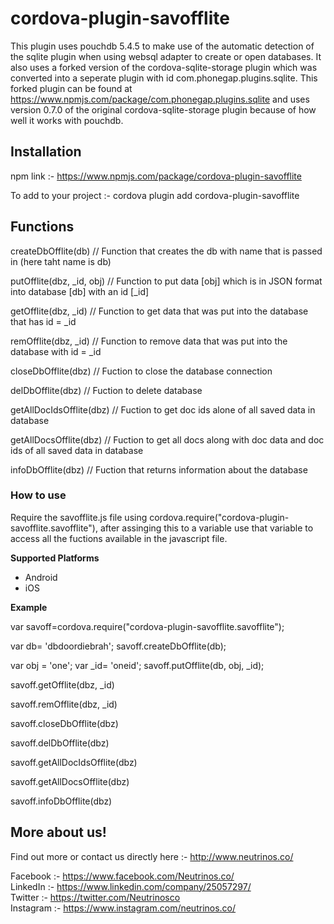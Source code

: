 # cordova-plugin-savofflite

This plugin uses pouchdb 5.4.5 to make use of the automatic detection of the sqlite plugin when using websql adapter to create or open databases. It also uses a forked version of the cordova-sqlite-storage plugin which was converted into a seperate plugin with id com.phonegap.plugins.sqlite. This forked plugin can be found at https://www.npmjs.com/package/com.phonegap.plugins.sqlite and uses version 0.7.0 of the original cordova-sqlite-storage plugin because of how well it works with pouchdb.


## Installation

npm link :- https://www.npmjs.com/package/cordova-plugin-savofflite

To add to your project :- cordova plugin add cordova-plugin-savofflite


## Functions

createDbOfflite(db)  // Function that creates the db with name that is passed in (here taht name is db)

putOfflite(dbz, _id, obj)  // Function to put data [obj] which is in JSON format into database [db] with an id [_id]

getOfflite(dbz, _id)  // Function to get data that was put into the database that has id = _id 

remOfflite(dbz, _id)  // Function to remove data that was put into the database with id = _id 

closeDbOfflite(dbz) // Fuction to close the database connection

delDbOfflite(dbz) // Fuction to delete database

getAllDocIdsOfflite(dbz) // Fuction to get doc ids alone of all saved data in database

getAllDocsOfflite(dbz) // Fuction to get all docs along with doc data and doc ids of all saved data in database

infoDbOfflite(dbz) // Fuction that returns information about the database
    

### How to use

Require the savofflite.js file using cordova.require("cordova-plugin-savofflite.savofflite"), after assinging this to a variable use that variable to access all the fuctions available in the javascript file.

__Supported Platforms__

- Android
- iOS

**Example**  

var savoff=cordova.require("cordova-plugin-savofflite.savofflite");
                    
var db= 'dbdoordiebrah';
savoff.createDbOfflite(db);
                    
var obj = 'one';
var _id= 'oneid';
savoff.putOfflite(db, obj, _id);

savoff.getOfflite(dbz, _id) 

savoff.remOfflite(dbz, _id)  

savoff.closeDbOfflite(dbz) 

savoff.delDbOfflite(dbz)

savoff.getAllDocIdsOfflite(dbz) 

savoff.getAllDocsOfflite(dbz) 

savoff.infoDbOfflite(dbz) 


## More about us!

Find out more or contact us directly here :- http://www.neutrinos.co/

Facebook :- https://www.facebook.com/Neutrinos.co/ <br/>
LinkedIn :- https://www.linkedin.com/company/25057297/ <br/>
Twitter :- https://twitter.com/Neutrinosco <br/>
Instagram :- https://www.instagram.com/neutrinos.co/
